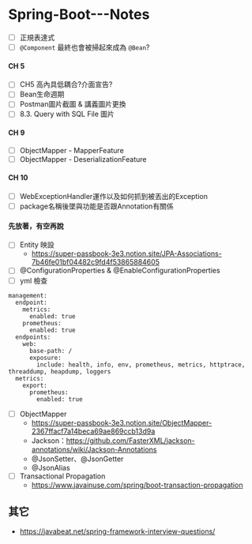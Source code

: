 # Spring-Boot---Notes
- [ ] 正規表達式
- [ ] `@Component` 最終也會被掃起來成為 `@Bean`?
#### CH 5
- [ ] CH5 高內具低耦合?介面宣告?
- [ ] Bean生命週期
- [ ] Postman圖片截圖 & 講義圖片更換
- [ ] 8.3. Query with SQL File 圖片
#### CH 9
- [ ] ObjectMapper - MapperFeature
- [ ] ObjectMapper - DeserializationFeature
#### CH 10
- [ ] WebExceptionHandler運作以及如何抓到被丟出的Exception
- [ ] package名稱後墜與功能是否跟Annotation有關係

#### 先放著，有空再說
- [ ] Entity 映設
  * https://super-passbook-3e3.notion.site/JPA-Associations-7b46fe01bf04482c9fd4f53865884605
- [ ] @ConfigurationProperties & @EnableConfigurationProperties
- [ ] yml 檢查
```properties
management:
  endpoint:
    metrics:
      enabled: true
    prometheus:
      enabled: true
  endpoints:
    web:
      base-path: /
      exposure:
        include: health, info, env, prometheus, metrics, httptrace, threaddump, heapdump, loggers
  metrics:
    export:
      prometheus:
        enabled: true
```
-[ ] ObjectMapper
   * https://super-passbook-3e3.notion.site/ObjectMapper-2367ffacf7a14beca69ae869ccb13d9a
   * Jackson：https://github.com/FasterXML/jackson-annotations/wiki/Jackson-Annotations
   * @JsonSetter、@JsonGetter
   * @JsonAlias
- [ ] Transactional Propagation
   * https://www.javainuse.com/spring/boot-transaction-propagation

## 其它
* https://javabeat.net/spring-framework-interview-questions/
